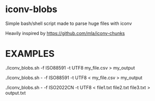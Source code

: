 # iconv-blobs
Simple bash/shell script made to parse huge files with iconv

Heavily inspired by https://github.com/mla/iconv-chunks

# EXAMPLES

./iconv_blobs.sh -f ISO88591 -t UTF8 my_file.csv > my_output

./iconv_blobs.sh - -f ISO88591 -t UTF8 < my_file.csv > my_output

./iconv_blobs.sh - -f ISO2022CN -t UTF8 < file1.txt file2.txt file3.txt > output.txt
